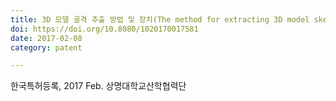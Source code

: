 ```yaml
---
title: 3D 모델 골격 추출 방법 및 장치(The method for extracting 3D model skeletons)
doi: https://doi.org/10.8080/1020170017581
date: 2017-02-08
category: patent

---
```


<!--
    이 곳에 저널과 연월, 그리고 저자를 적습니다. 저자 중 연구실 멤버는 볼드체로 표시합니다.
    (볼드체 표기방법: **두 개의 별표로 둘러 쌈**)
-->

한국특허등록, 2017 Feb.
상명대학교산학협력단
